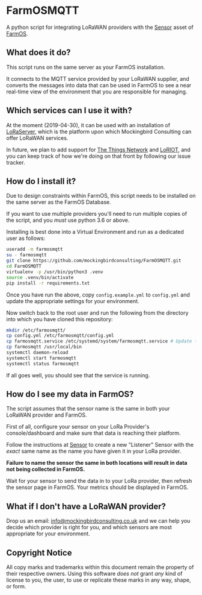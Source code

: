 # FarmOSMQTT

A python script for integrating LoRaWAN providers with the [Sensor](https://farmos.org/guide/assets/sensors/) asset of [FarmOS](https://www.farmos.org).

## What does it do?

This script runs on the same server as your FarmOS installation.  

It connects to the MQTT service provided by your LoRaWAN supplier, and converts the messages into data that can be used in FarmOS to see a near real-time view of the environment that you are responsible for managing.

## Which services can I use it with?

At the moment (2019-04-30), it can be used with an installation of [LoRaServer](https://www.loraserver.io), which is the platform upon which Mockingbird Consulting can offer LoRaWAN services.

In future, we plan to add support for [The Things Network](https://www.thethingsnetwork.org) and [LoRIOT](https://www.loriot.io), and you can keep track of how we're doing on that front by following our issue tracker.

## How do I install it?

Due to design constraints within FarmOS, this script needs to be installed on the same server as the FarmOS Database.

If you want to use multiple providers you'll need to run multiple copies of the script, and you *must* use python 3.6 or above.

Installing is best done into a Virtual Environment and run as a dedicated user as follows:

```bash
useradd -m farmosmqtt
su - farmosmqtt
git clone https://github.com/mockingbirdconsulting/FarmOSMQTT.git
cd FarmOSMQTT
virtualenv -p /usr/bin/python3 .venv
source .venv/bin/activate
pip install -r requirements.txt
```

Once you have run the above, copy `config.example.yml` to `config.yml` and update the appropriate settings for your environment.

Now switch back to the root user and run the following from the directory into which you have cloned this repository:

```bash
mkdir /etc/farmosmqtt/
cp config.yml /etc/farmosmqtt/config.yml
cp farmosmqtt.service /etc/systemd/system/farmosmqtt.service # Update the file if you have used a different username/location for this repository.
cp farmosmqtt /usr/local/bin
systemctl daemon-reload
systemctl start farmosmqtt
systemctl status farmosmqtt
```

If all goes well, you should see that the service is running.

## How do I see my data in FarmOS?

The script assumes that the sensor name is the same in both your LoRaWAN provider and FarmOS.

First of all, configure your sensor on your LoRa Provider's console/dashboard and make sure that data is reaching their platform.

Follow the instructions at [Sensor](https://farmos.org/guide/assets/sensors/) to create a new "Listener" Sensor with the *exact* same name as the name you have given it in your LoRa provider. 

**Failure to name the sensor the same in both locations will result in data not being collected in FarmOS.**

Wait for your sensor to send the data in to your LoRa provider, then refresh the sensor page in FarmOS.  Your metrics should be displayed in FarmOS.

## What if I don't have a LoRaWAN provider?

Drop us an email: [info@mockingbirdconsulting.co.uk](mailto:info@mockingbirdconsulting.co.uk) and we can help you decide which provider is right for you, and which sensors are most appropriate for your environment.

## Copyright Notice

All copy marks and trademarks within this document remain the property of their respective owners.  Using this software *does not* grant *any* kind of license to you, the user, to use or replicate these marks in any way, shape, or form.
